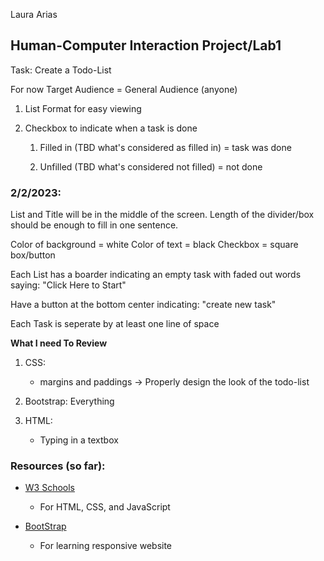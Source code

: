 Laura Arias

## Human-Computer Interaction Project/Lab1

Task: Create a Todo-List

For now Target Audience = General Audience (anyone)

1. List Format for easy viewing

2. Checkbox to indicate when a task is done

	1. Filled in (TBD what's considered as filled in) = task was done

	2. Unfilled (TBD what's considered not filled) = not done


### 2/2/2023: 

List and Title will be in the middle of the screen. Length of the divider/box should be enough to fill in one sentence.

Color of background = white
Color of text = black
Checkbox = square box/button

Each List has a boarder indicating an empty task with faded out words saying:
"Click Here to Start"

Have a button at the bottom center indicating: "create new task"

Each Task is seperate by at least one line of space

**What I need To Review**
1. CSS: 
	- margins and paddings
		-> Properly design the look of the todo-list

2. Bootstrap: Everything

3. HTML:
	- Typing in a textbox


### Resources (so far):

- [W3 Schools](https://www.w3schools.com/)

	- For HTML, CSS, and JavaScript

- [BootStrap](https://getbootstrap.com/docs/5.1/getting-started/introduction/#css)
	
	- For learning responsive website 

